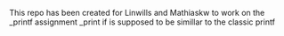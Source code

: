 This repo has been created for Linwills and Mathiaskw to work on the _printf assignment
_print if is supposed to be simillar to the classic printf
